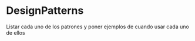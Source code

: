 # DesignPatterns

Listar cada uno de los patrones y poner ejemplos de cuando usar cada uno de ellos
